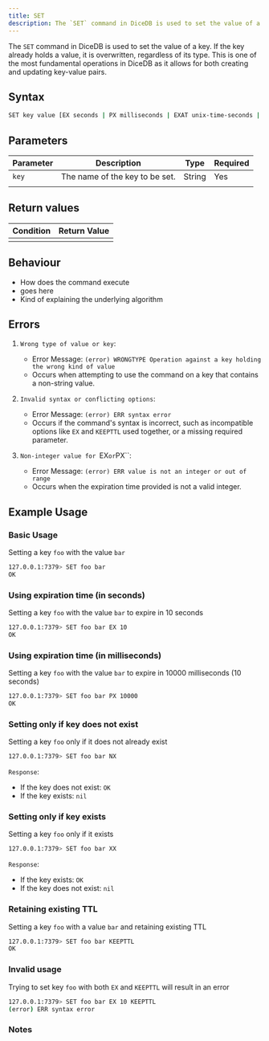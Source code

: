 ```yaml
---
title: SET
description: The `SET` command in DiceDB is used to set the value of a key. If the key already holds a value, it is overwritten, regardless of its type. This is one of the most fundamental operations in DiceDB as it allows for both creating and updating key-value pairs.
---
```

<!-- description in 2 to 3 sentences, following is an example -->
The `SET` command in DiceDB is used to set the value of a key. If the key already holds a value, it is overwritten, regardless of its type. This is one of the most fundamental operations in DiceDB as it allows for both creating and updating key-value pairs.

## Syntax

```bash
SET key value [EX seconds | PX milliseconds | EXAT unix-time-seconds | PXAT unix-time-milliseconds | KEEPTTL] [NX | XX]
```

## Parameters
<!-- add all parameters, small description, type and required -->

| Parameter | Description                                                               | Type    | Required |
|-----------|---------------------------------------------------------------------------|---------|----------|
| `key`     | The name of the key to be set.                                            | String  | Yes      |
|           |                                                                           |         |       |


## Return values
<!-- add all scenarios -->

| Condition                                      | Return Value                                      |
|------------------------------------------------|---------------------------------------------------|
|                                                |                                                   |

## Behaviour

- How does the command execute
- goes here
- Kind of explaining the underlying algorithm

## Errors
<!-- sample errors, please update for commands -->
1. `Wrong type of value or key`:

   - Error Message: `(error) WRONGTYPE Operation against a key holding the wrong kind of value`
   - Occurs when attempting to use the command on a key that contains a non-string value.

2. `Invalid syntax or conflicting options`:

   - Error Message: `(error) ERR syntax error`
   - Occurs if the command's syntax is incorrect, such as incompatible options like `EX` and `KEEPTTL` used together, or a missing required parameter.

3. `Non-integer value for `EX`or`PX\`\`:

   - Error Message: `(error) ERR value is not an integer or out of range`
   - Occurs when the expiration time provided is not a valid integer.

## Example Usage

### Basic Usage
<!-- examples here are for set, please update them for the command -->
Setting a key `foo` with the value `bar`

```bash
127.0.0.1:7379> SET foo bar
OK
```
<!-- Please use detailed scenarios and edges cases if possible -->
### Using expiration time (in seconds)

Setting a key `foo` with the value `bar` to expire in 10 seconds

```bash
127.0.0.1:7379> SET foo bar EX 10
OK
```

### Using expiration time (in milliseconds)

Setting a key `foo` with the value `bar` to expire in 10000 milliseconds (10 seconds)

```bash
127.0.0.1:7379> SET foo bar PX 10000
OK
```

### Setting only if key does not exist

Setting a key `foo` only if it does not already exist

```bash
127.0.0.1:7379> SET foo bar NX
```

`Response`:

- If the key does not exist: `OK`
- If the key exists: `nil`

### Setting only if key exists

Setting a key `foo` only if it exists

```bash
127.0.0.1:7379> SET foo bar XX
```

`Response`:

- If the key exists: `OK`
- If the key does not exist: `nil`

### Retaining existing TTL

Setting a key `foo` with a value `bar` and retaining existing TTL

```bash
127.0.0.1:7379> SET foo bar KEEPTTL
OK
```

### Invalid usage

Trying to set key `foo` with both `EX` and `KEEPTTL` will result in an error

```bash
127.0.0.1:7379> SET foo bar EX 10 KEEPTTL
(error) ERR syntax error
```
<!-- Optional: Used when additional information is to conveyed to users -->
### Notes